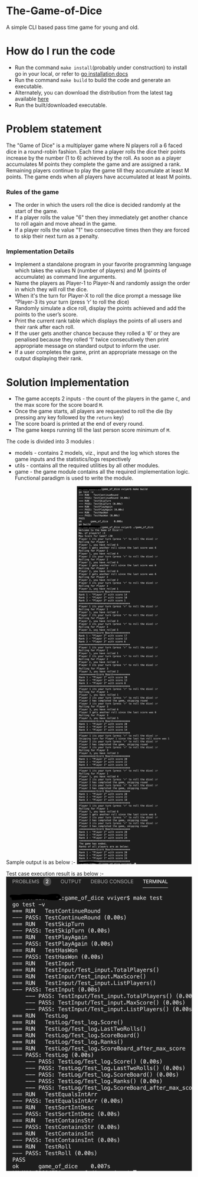 # The-Game-of-Dice
A simple CLI based pass time game for young and old.

# How do I run the code

- Run the command `make install`(probably under construction) to install go in your local, or refer to [go installation docs](https://golang.org/doc/install)
- Run the command `make build` to build the code and generate an executable.
- Alternately, you can download the distribution from the latest tag available [here](https://github.com/Varun2604/game_of_dice/tags)
- Run the built/downloaded executable. 

# Problem statement
The "Game of Dice" is a multiplayer game where N players roll a 6 faced dice in a round-robin
fashion. Each time a player rolls the dice their points increase by the number (1 to 6) achieved
by the roll.
As soon as a player accumulates M points they complete the game and are assigned a rank.
Remaining players continue to play the game till they accumulate at least M points. The game
ends when all players have accumulated at least M points.<br>
### Rules of the game
- The order in which the users roll the dice is decided randomly at the start of the game.
- If a player rolls the value "6" then they immediately get another chance to roll again and move
ahead in the game.
- If a player rolls the value "1" two consecutive times then they are forced to skip their next turn
as a penalty.
### Implementation Details
- Implement a standalone program in your favorite programming language which takes the
values N (number of players) and M (points of accumulate) as command line arguments.
- Name the players as Player-1 to Player-N and randomly assign the order in which they
will roll the dice.
- When it's the turn for Player-X to roll the dice prompt a message like “Player-3 its your
turn (press ‘r’ to roll the dice)
- Randomly simulate a dice roll, display the points achieved and add the points to the
user’s score.
- Print the current rank table which displays the points of all users and their rank after
each roll.
- If the user gets another chance because they rolled a ‘6’ or they are penalised because
they rolled ‘1’ twice consecutively then print appropriate message on standard output to
inform the user.
- If a user completes the game, print an appropriate message on the output displaying
their rank.

# Solution Implementation

- The game accepts 2 inputs - the count of the players in the game `C`, and the max score for the score board `M`.
- Once the game starts, all players are requested to roll the die (by pressing any key followed by the `return` key)
- The score board is printed at the end of every round.
- The game keeps running till the last person score minimum of `M`.

The code is divided into 3 modules : <br>
- models - contains 2 models, viz., input and the log which stores the game inputs and the statistics/logs respectively
- utils - contains all the required utilities by all other modules.
- game - the game module contains all the required implementation logic. Functional paradigm is used to write the module.

Sample output is as below :-
![output image](./output.jpg "Sampe output")

Test case execution result is as below :-
![output image](./tests_op.png "Sampe output")